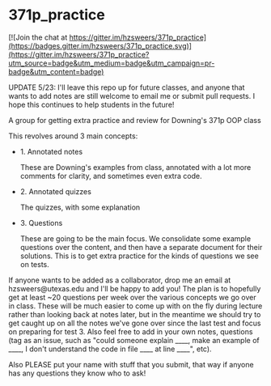 371p_practice
=============

[![Join the chat at https://gitter.im/hzsweers/371p_practice](https://badges.gitter.im/hzsweers/371p_practice.svg)](https://gitter.im/hzsweers/371p_practice?utm_source=badge&utm_medium=badge&utm_campaign=pr-badge&utm_content=badge)

UPDATE 5/23: I'll leave this repo up for future classes, and anyone that wants to add notes are still welcome to email me or submit pull requests. I hope this continues to help students in the future!

A group for getting extra practice and review for Downing's 371p OOP class

This revolves around 3 main concepts:

<ul>
<li>1. Annotated notes</li>
<p>These are Downing's examples from class, annotated with a lot more comments for clarity, and sometimes even extra code.</p>
<li>2. Annotated quizzes</li>
<p>The quizzes, with some explanation</p>
<li>3. Questions</li>
<p>These are going to be the main focus. We consolidate some example questions over the content, and then have a separate document for their solutions. This is to get extra practice for the kinds of questions we see on tests.</p>
</ul>
If anyone wants to be added as a collaborator, drop me an email at hzsweers@utexas.edu and I'll be happy to add you! The plan is to hopefully get at least ~20 questions per week over the various concepts we go over in class. These will be much easier to come up with on the fly during lecture rather than looking back at notes later, but in the meantime we should try to get caught up on all the notes we've gone over since the last test and focus on preparing for test 3. Also feel free to add in your own notes, questions (tag as an issue, such as "could someone explain ____, make an example of ____, I don't understand the code in file ____ at line ____", etc).

Also PLEASE put your name with stuff that you submit, that way if anyone has any questions they know who to ask!
